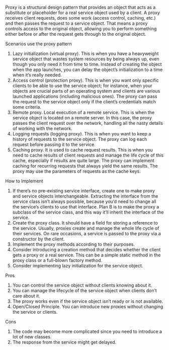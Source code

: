 Proxy is a structural design pattern that provides an object that acts as a substitute or placeholder for a real service object used by a client. A
proxy receives client requests, does some work (access control, caching, etc.) and then passes the request to a service object. That means a proxy
controls access to the original object, allowing you to perform something either before or after the request gets through to the original object.

Scenarios use the proxy pattern

1. Lazy initialization (virtual proxy). This is when you have a heavyweight service object that wastes system resources by being always up, even though
   you only need it from time to time. Instead of creating the object when the app launches, you can delay the object’s initialization to a time when
   it’s really needed.
2. Access control (protection proxy). This is when you want only specific clients to be able to use the service object; for instance, when your objects
   are crucial parts of an operating system and clients are various launched applications (including malicious ones). The proxy can pass the request to
   the service object only if the client’s credentials match some criteria.
3. Remote proxy. Local execution of a remote service. This is when the service object is located on a remote server. In this case, the proxy passes the
   client request over the network, handling all the nasty details of working with the network.
4. Logging requests (logging proxy). This is when you want to keep a history of requests to the service object. The proxy can log each request before
   passing it to the service.
5. Caching proxy. It is used to cache request results. This is when you need to cache results of client requests and manage the life cycle of this
   cache, especially if results are quite large. The proxy can implement caching for recurring requests that always yield the same results. The proxy
   may use the parameters of requests as the cache keys.

How to Implement

1. If there’s no pre-existing service interface, create one to make proxy and service objects interchangeable. Extracting the interface from the service
   class isn’t always possible, because you’d need to change all the service’s clients to use that interface. Plan B is to make the proxy a subclass of
   the service class, and this way it’ll inherit the interface of the service.
2. Create the proxy class. It should have a field for storing a reference to the service. Usually, proxies create and manage the whole life cycle of
   their services. On rare occasions, a service is passed to the proxy via a constructor by the client.
3. Implement the proxy methods according to their purposes.
4. Consider introducing a creation method that decides whether the client gets a proxy or a real service. This can be a simple static method in the
   proxy class or a full-blown factory method.
5. Consider implementing lazy initialization for the service object.

Pros

1. You can control the service object without clients knowing about it.
2. You can manage the lifecycle of the service object when clients don’t care about it.
3. The proxy works even if the service object isn’t ready or is not available.
4. Open/Closed Principle. You can introduce new proxies without changing the service or clients.

Cons

1. The code may become more complicated since you need to introduce a lot of new classes.
2. The response from the service might get delayed.
